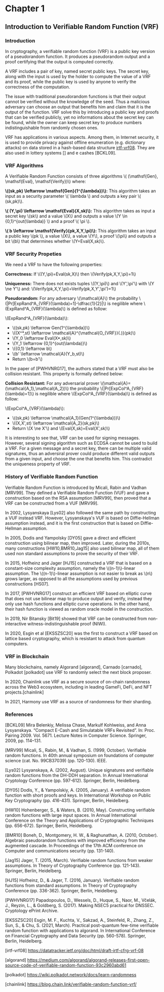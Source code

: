 # Chapter 1
## Introduction to Verifiable Random Function (VRF)
### Introduction
In cryptography, a verifiable random function (VRF) is a public key version of a pseudorandom function. It produces a pseudorandom output and a proof certifying that the output is computed correctly. 

A VRF includes a pair of key, named secret public keys. The secret key, along with the input is used by the holder to compute the value of a VRF and its proof, while the public key is used by anyone to verify the correctness of the computation.

The issue with traditional pseudorandom functions is that their output cannot be verified without the knowledge of the seed. Thus a malicious adversary can choose an output that benefits him and claim that it is the output of the function. VRF solve this by introducing a public key and proofs that can be verified publicly, yet no informations about the secret key can be found, while the owner can keep secret key to produce numbers indistinguishable from randomly chosen ones.

VRF has applications in various aspects. Among them, in Internet security, it is used to provide privacy against offline enumeration (e.g. dictionary attacks) on data stored in a hash-based data structure [irtf-vrf08](https://datatracker.ietf.org/doc/html/draft-irtf-cfrg-vrf-08). They are also used in lottery systems [] and e cashes [BCKL09].

### VRF Algorithms
A Verifiable Random Function consists of three algorithms \\( (\mathsf{Gen}, \mathsf{Eval}, \mathsf{Verify})\\) where:

**\\((sk,pk) \leftarrow \mathsf{Gen}(1^{\lambda})\\):** This algorithm takes an input as a security parameter \\( \lambda \\) and
outputs a key pair \\( (sk,pk)\\).

**\\( (Y,\pi) \leftarrow \mathsf{Eval}(X,sk)\\):** This algorithm takes as input a secret key \\(sk\\) and a value \\(X\\)
and outputs a value \\(Y \in {0,1}^{out(\lambda)} \\) and a proof \\( \pi \\).

**\\( b \leftarrow \mathsf{Verify}(pk,X,Y,\pi)\\):** This algorithm takes an input a public key \\(pk \\), a value \\(X\\), a value \\(Y\\), a proof \\(\pi\\) and outputs a bit \\(b\\) that determines whether \\(Y=Eval(X,sk)\\).

### VRF Security Propeties
We need a VRF to have the following properties:

**Correctness:** If \\((Y,\pi)=Eval(sk,X)\\) then \\(Verify(pk,X,Y,\pi)=1\\)

**Uniqueness:** There does not exists tuples \\((Y,\pi)\\) and \\(Y',\pi'\\) with \\(Y \ne Y'\\) and:
\\(Verify(pk,X,Y,\pi)=Verify(pk,X,Y',\pi')=1\\)

**Pseudorandom:** For any adversary \\(\mathcal{A}\\) the probability \\(|Pr[ExpRand^A_{VRF}(\lambda)=1]-\dfrac{1}{2}|\\) is negilible where \\(ExpRand^A_{VRF}(\lambda)\\) is defined as follow:

\\(ExpRand^A_{VRF}(\lambda)\\):

- \\((sk,pk) \leftarrow Gen(1^{\lambda})\\)
- \\((X^*,st) \leftarrow \mathcal{A}^{\mathcal{O_{VRF}}(.)}(pk)\\)
- \\(Y_0 \leftarrow Eval(X*,sk)\\)
- \\(Y_1 \leftarrow {0,1}^{out(\lambda)}\\)
- \\({0,1} \leftarrow b\\)
- \\(b' \leftarrow \mathcal{A}(Y_b,st)\\)
- Return \\(b=b'\\)

In the paper of [PWHVNRG17], the authors stated that a VRF must also be collision resistant. This property is formally defined below:

**Collision Resistant:** For any adversarial prover \\(\mathcal{A}=(\mathcal{A_1},\mathcal{A_2})\\) the probability \\(|Pr[ExpCol^A_{VRF}(\lambda)=1]\\) is negilible where \\(ExpCol^A_{VRF}(\lambda)\\) is defined as follow:

\\(ExpCol^A_{VRF}(\lambda)\\):

- \\((sk,pk) \leftarrow \mathcal{A_1}(Gen(1^{\lambda}))\\)
- \\((X,X',st) \leftarrow \mathcal{A_2}(sk,pk)\\)
- Return \\(X \ne X'\\) and \\(Eval(X,sk)=Eval(X',sk)\\)


It is interesting to see that, VRF can be used for signing messages. However, several signing algorithm such as ECDSA cannot be used to build a VRF. For a given message and a secret key, there can be multiple valid signatures, thus an adversiral prover could produce different valid outputs from a given input, and choose the one that benefits him. This contradict the uniqueness property of VRF. 


### History of Verifiable Random Function
Verifiable Random Function is introduced by Micali, Rabin and Vadhan [MRV99]. They defined a Verifiable Random Function (VUF) and gave a construction based on the RSA assumption [MRV99], then proved that a VRF can be constructed from a VUF [MRV99]. 

In 2002, Lysyanskaya [Lys02] also followed the same path by constructing a VUF instead VRF. However, Lysyanskaya's VUF is based on Diffie-Hellman assumption instead, and it is the first construction that is based on Diffie-Hellman assumption. 

In 2005, Dodis and Yampolsky [DY05] gave a direct and efficient construction using bilinear map, then improved. Later, during the 2010s, many constructions [HW10,BMR10,Jag15] also used bilinear map, all of them used non standard assumptions to prove the security of their VRF. 

In 2015, Hofheinz and Jager [HJ15] constructed a VRF that is based on a constant-size complexity assumption, namely the \\((n-1)\\)-linear assumption. The \\((n-1)\\)-linear assumption is not easier to break as \\(n\\) grows larger, as opposed to all the assumptions used by previous constructions [HS07].

In 2017, [PWHVNRG17] construct an efficient VRF based on elliptic curve that does not use bilinear map to produce output and verify, instead they only use hash functions and elliptic curve operations. In the other hand, their hash function is viewed as random oracle model in the construction.

In 2019, Nir Bitansky [Bit19] showed that VRF can be constructed from non-interactive witness-indistinguishable proof (NIWI).

In 2020, Esgin et al [EKSSZSC20] was the first to construct a VRF based on lattice based cryptography, which is resistant to attack from quantum computers.

### VRF in Blockchain

Many blockchains, namely Algorand [algorand], Carnado [carnado], Polkadot [polkadot] use VRF to randomly select the next block proposer.

In 2020, Chainlink use VRF as a secure source of on-chain randomness across the Web3 ecosystem, including in leading GameFi, DeFi, and NFT projects.[chainlink]

In 2021, Harmony use VRF as a source of randomness for their sharding.


### References

[BCKL09] Mira Belenkiy, Melissa Chase, Markulf Kohlweiss, and Anna Lysyanskaya. “Compact E-Cash and Simulatable VRFs Revisited”. In: Proc. Pairing 2009. Vol. 5671. Lecture Notes in Computer Science. Springer, 2009, pp. 114–131.

[MRV99] Micali, S., Rabin, M., & Vadhan, S. (1999, October). Verifiable random functions. In 40th annual symposium on foundations of computer science (cat. No. 99CB37039) (pp. 120-130). IEEE.

[Lys02] Lysyanskaya, A. (2002, August). Unique signatures and verifiable random functions from the DH-DDH separation. In Annual International Cryptology Conference (pp. 597-612). Springer, Berlin, Heidelberg.

[DY05] Dodis, Y., & Yampolskiy, A. (2005, January). A verifiable random function with short proofs and keys. In International Workshop on Public Key Cryptography (pp. 416-431). Springer, Berlin, Heidelberg.

[HW10] Hohenberger, S., & Waters, B. (2010, May). Constructing verifiable random functions with large input spaces. In Annual International Conference on the Theory and Applications of Cryptographic Techniques (pp. 656-672). Springer, Berlin, Heidelberg.

[BMR10] Boneh, D., Montgomery, H. W., & Raghunathan, A. (2010, October). Algebraic pseudorandom functions with improved efficiency from the augmented cascade. In Proceedings of the 17th ACM conference on Computer and communications security (pp. 131-140).

[Jag15] Jager, T. (2015, March). Verifiable random functions from weaker assumptions. In Theory of Cryptography Conference (pp. 121-143). Springer, Berlin, Heidelberg.

[HJ15] Hofheinz, D., & Jager, T. (2016, January). Verifiable random functions from standard assumptions. In Theory of Cryptography Conference (pp. 336-362). Springer, Berlin, Heidelberg. 

[PWHVNRG17] Papadopoulos, D., Wessels, D., Huque, S., Naor, M., Včelák, J., Reyzin, L., & Goldberg, S. (2017). Making NSEC5 practical for DNSSEC. Cryptology ePrint Archive.

[EKSSZSC20] Esgin, M. F., Kuchta, V., Sakzad, A., Steinfeld, R., Zhang, Z., Sun, S., & Chu, S. (2021, March). Practical post-quantum few-time verifiable random function with applications to algorand. In International Conference on Financial Cryptography and Data Security (pp. 560-578). Springer, Berlin, Heidelberg.

[irtf-vrf08] https://datatracker.ietf.org/doc/html/draft-irtf-cfrg-vrf-08

[algorand] https://medium.com/algorand/algorand-releases-first-open-source-code-of-verifiable-random-function-93c2960abd61

[polkadot] https://wiki.polkadot.network/docs/learn-randomness

[chainlink] https://blog.chain.link/verifiable-random-function-vrf/
